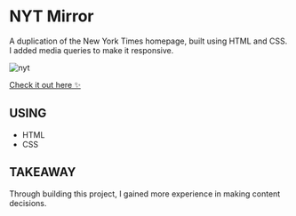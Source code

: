 # NYT Mirror
A duplication of the New York Times homepage, built using HTML and CSS. I added media queries to make it responsive.

![nyt](https://github.com/randicrews/NYT/blob/main/NYT%20.gif)

[Check it out here :sparkles:](https://nytmirror.netlify.app)

## USING
- HTML
- CSS

## TAKEAWAY
Through building this project, I gained more experience in making content decisions.
